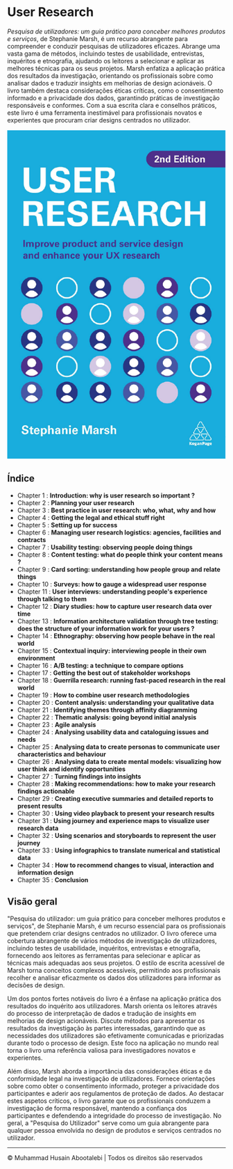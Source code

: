<!-- ©©©©©©©©©©©©©©©©©©©©©©©© All Rights Are Reserved By Muhammad Husain Abootalebi ©©©©©©©©©©©©©©©©©©©©©©©©©©©©©©©©©© -->

# User Research

*Pesquisa de utilizadores: um guia prático para conceber melhores produtos e serviços*, de Stephanie Marsh, é um recurso abrangente para compreender e conduzir pesquisas de utilizadores eficazes. Abrange uma vasta gama de métodos, incluindo testes de usabilidade, entrevistas, inquéritos e etnografia, ajudando os leitores a selecionar e aplicar as melhores técnicas para os seus projetos. Marsh enfatiza a aplicação prática dos resultados da investigação, orientando os profissionais sobre como analisar dados e traduzir insights em melhorias de design acionáveis. O livro também destaca considerações éticas críticas, como o consentimento informado e a privacidade dos dados, garantindo práticas de investigação responsáveis ​​e conformes. Com a sua escrita clara e conselhos práticos, este livro é uma ferramenta inestimável para profissionais novatos e experientes que procuram criar designs centrados no utilizador.

![User Research](../../assets/Books/Book%20Covers/2%20-%20User%20Research.webp)

## Índice

* Chapter 1 : **Introduction: why is user research so important ?**
* Chapter 2 : **Planning your user research**
* Chapter 3 : **Best practice in user research: who, what, why and how**
* Chapter 4 : **Getting the legal and ethical stuff right**
* Chapter 5 : **Setting up for success**
* Chapter 6 : **Managing user research logistics: agencies, facilities and contracts**
* Chapter 7 : **Usability testing: observing people doing things**
* Chapter 8 : **Content testing: what do people think your content means ?**
* Chapter 9 : **Card sorting: understanding how people group and relate things**
* Chapter 10 : **Surveys: how to gauge a widespread user response**
* Chapter 11 : **User interviews: understanding people's experience through talking to them**
* Chapter 12 : **Diary studies: how to capture user research data over time**
* Chapter 13 : **Information architecture validation through tree testing: does the structure of your information work for your users ?**
* Chapter 14 : **Ethnography: observing how people behave in the real world**
* Chapter 15 : **Contextual inquiry: interviewing people in their own environment**
* Chapter 16 : **A/B testing: a technique to compare options**
* Chapter 17 : **Getting the best out of stakeholder workshops**
* Chapter 18 : **Guerrilla research: running fast-paced research in the real world**
* Chapter 19 : **How to combine user research methodologies**
* Chapter 20 : **Content analysis: understanding your qualitative data**
* Chapter 21 : **Identifying themes through affinity diagramming**
* Chapter 22 : **Thematic analysis: going beyond initial analysis**
* Chapter 23 : **Agile analysis**
* Chapter 24 : **Analysing usability data and cataloguing issues and needs**
* Chapter 25 : **Analysing data to create personas to communicate user characteristics and behaviour**
* Chapter 26 : **Analysing data to create mental models: visualizing how user think and identify opportunities**
* Chapter 27 : **Turning findings into insights**
* Chapter 28 : **Making recommendations: how to make your research findings actionable**
* Chapter 29 : **Creating executive summaries and detailed reports to present results**
* Chapter 30 : **Using video playback to present your research results**
* Chapter 31 : **Using journey and experience maps to visualize user research data**
* Chapter 32 : **Using scenarios and storyboards to represent the user journey**
* Chapter 33 : **Using infographics to translate numerical and statistical data**
* Chapter 34 : **How to recommend changes to visual, interaction and information design**
* Chapter 35 : **Conclusion**

## Visão geral

"Pesquisa do utilizador: um guia prático para conceber melhores produtos e serviços", de Stephanie Marsh, é um recurso essencial para os profissionais que pretendem criar designs centrados no utilizador. O livro oferece uma cobertura abrangente de vários métodos de investigação de utilizadores, incluindo testes de usabilidade, inquéritos, entrevistas e etnografia, fornecendo aos leitores as ferramentas para selecionar e aplicar as técnicas mais adequadas aos seus projetos. O estilo de escrita acessível de Marsh torna conceitos complexos acessíveis, permitindo aos profissionais recolher e analisar eficazmente os dados dos utilizadores para informar as decisões de design.

Um dos pontos fortes notáveis ​​do livro é a ênfase na aplicação prática dos resultados do inquérito aos utilizadores. Marsh orienta os leitores através do processo de interpretação de dados e tradução de insights em melhorias de design acionáveis. Discute métodos para apresentar os resultados da investigação às partes interessadas, garantindo que as necessidades dos utilizadores são efetivamente comunicadas e priorizadas durante todo o processo de design. Este foco na aplicação no mundo real torna o livro uma referência valiosa para investigadores novatos e experientes.

Além disso, Marsh aborda a importância das considerações éticas e da conformidade legal na investigação de utilizadores. Fornece orientações sobre como obter o consentimento informado, proteger a privacidade dos participantes e aderir aos regulamentos de proteção de dados. Ao destacar estes aspetos críticos, o livro garante que os profissionais conduzem a investigação de forma responsável, mantendo a confiança dos participantes e defendendo a integridade do processo de investigação. No geral, a "Pesquisa do Utilizador" serve como um guia abrangente para qualquer pessoa envolvida no design de produtos e serviços centrados no utilizador.

---

© Muhammad Husain Abootalebi | Todos os direitos são reservados

<!-- ©©©©©©©©©©©©©©©©©©©©©©©© All Rights Are Reserved By Muhammad Husain Abootalebi ©©©©©©©©©©©©©©©©©©©©©©©©©©©©©©©©©© -->
